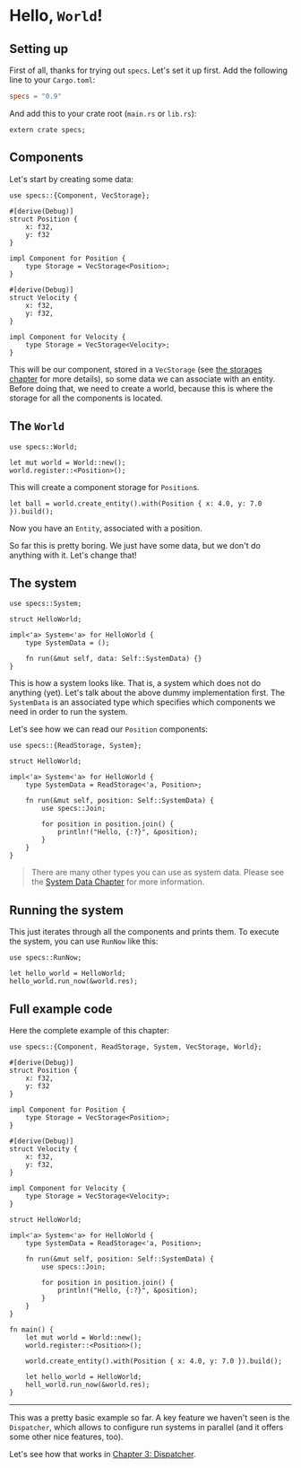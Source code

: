 # Hello, `World`!

## Setting up

First of all, thanks for trying out `specs`. Let's
set it up first. Add the following line to your `Cargo.toml`:

```toml
specs = "0.9"
```

And add this to your crate root (`main.rs` or `lib.rs`):

```rust,ignore
extern crate specs;
```

## Components

Let's start by creating some data:

```rust,ignore
use specs::{Component, VecStorage};

#[derive(Debug)]
struct Position { 
    x: f32, 
    y: f32 
}

impl Component for Position {
    type Storage = VecStorage<Position>;
}

#[derive(Debug)]
struct Velocity {
    x: f32,
    y: f32,
}

impl Component for Velocity {
    type Storage = VecStorage<Velocity>;
}
```

This will be our component, stored in a `VecStorage` 
(see [the storages chapter][sc] for more details), so some data we can associate
with an entity. Before doing that, we need to create a world, because this is
where the storage for all the components is located.

[sc]: ./05_storages.html

## The `World`

```rust,ignore
use specs::World;

let mut world = World::new();
world.register::<Position>();
```

This will create a component storage for `Position`s.

```rust,ignore
let ball = world.create_entity().with(Position { x: 4.0, y: 7.0 }).build();
```

Now you have an `Entity`, associated with a position.

So far this is pretty boring. We just have some data,
but we don't do anything with it. Let's change that!

## The system

```rust,ignore
use specs::System;

struct HelloWorld;

impl<'a> System<'a> for HelloWorld {
    type SystemData = ();
    
    fn run(&mut self, data: Self::SystemData) {}
}
```

This is how a system looks like. That is, a system which
does not do anything (yet). Let's talk about the above dummy
implementation first. The `SystemData` is an associated type
which specifies which components we need in order to run
the system.

Let's see how we can read our `Position` components:

```rust,ignore
use specs::{ReadStorage, System};

struct HelloWorld;

impl<'a> System<'a> for HelloWorld {
    type SystemData = ReadStorage<'a, Position>;
    
    fn run(&mut self, position: Self::SystemData) {
        use specs::Join;
    
        for position in position.join() {
            println!("Hello, {:?}", &position);
        }
    }
}
```

> There are many other types you can use as system
  data. Please see the [System Data Chapter][cs] for more
  information.

[cs]: ./06_system_data.html

## Running the system

This just iterates through all the components and prints
them. To execute the system, you can use `RunNow` like this:

```rust,ignore
use specs::RunNow;

let hello_world = HelloWorld;
hello_world.run_now(&world.res);
```

## Full example code

Here the complete example of this chapter:

```rust,ignore
use specs::{Component, ReadStorage, System, VecStorage, World};

#[derive(Debug)]
struct Position { 
    x: f32, 
    y: f32 
}

impl Component for Position {
    type Storage = VecStorage<Position>;
}

#[derive(Debug)]
struct Velocity {
    x: f32,
    y: f32,
}

impl Component for Velocity {
    type Storage = VecStorage<Velocity>;
}

struct HelloWorld;

impl<'a> System<'a> for HelloWorld {
    type SystemData = ReadStorage<'a, Position>;
    
    fn run(&mut self, position: Self::SystemData) {
        use specs::Join;
    
        for position in position.join() {
            println!("Hello, {:?}", &position);
        }
    }
}

fn main() {
    let mut world = World::new();
    world.register::<Position>();
    
    world.create_entity().with(Position { x: 4.0, y: 7.0 }).build();
    
    let hello_world = HelloWorld;
    hell_world.run_now(&world.res);
}
```

---

This was a pretty basic example so far. A key feature we
haven't seen is the `Dispatcher`, which allows to
configure run systems in parallel (and it offers some other
nice features, too).

Let's see how that works in [Chapter 3: Dispatcher][c3].

[c3]: ./03_dispatcher.html

